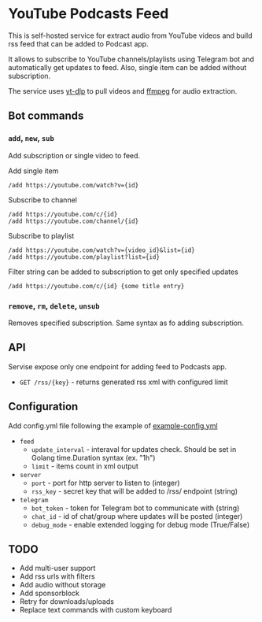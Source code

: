 # YouTube Podcasts Feed

This is self-hosted service for extract audio from YouTube videos and build rss feed that can be added to Podcast app.

It allows to subscribe to YouTube channels/playlists using Telegram bot and automatically get updates to feed.
Also, single item can be added without subscription.

The service uses [yt-dlp](https://github.com/yt-dlp/yt-dlp) to pull videos and [ffmpeg](https://www.ffmpeg.org/) for audio extraction.

## Bot commands

### `add`, `new`, `sub`
Add subscription or single video to feed.

Add single item
```
/add https://youtube.com/watch?v={id}
```

Subscribe to channel
```
/add https://youtube.com/c/{id}
/add https://youtube.com/channel/{id}
```

Subscribe to playlist
```
/add https://youtube.com/watch?v={video_id}&list={id}
/add https://youtube.com/playlist?list={id}
```

Filter string can be added to subscription to get only specified updates
```
/add https://youtube.com/c/{id} {some title entry}
```

### `remove`, `rm`, `delete`, `unsub`
Removes specified subscription. Same syntax as fo adding subscription.

## API
Servise expose only one endpoint for adding feed to Podcasts app.

- `GET /rss/{key}` - returns generated rss xml with configured limit

## Configuration
Add config.yml file following the example of [example-config.yml](https://github.com/wckd1/tg-youtube-podcasts-bot/blob/main/example-config.yml)

- `feed`
    - `update_interval` - interaval for updates check. Should be set in Golang time.Duration syntax (ex. "1h")
    - `limit` - items count in xml output
- `server`
    - `port` - port for http server to listen to (integer)
    - `rss_key` - secret key that will be added to /rss/ endpoint (string)
- `telegram`
    - `bot_token` - token for Telegram bot to communicate with (string)
    - `chat_id` - id of chat/group where updates will be posted (integer)
    - `debug_mode` - enable extended logging for debug mode (True/False)

## TODO
- Add multi-user support
- Add rss urls with filters
- Add audio without storage
- Add sponsorblock
- Retry for downloads/uploads
- Replace text commands with custom keyboard
